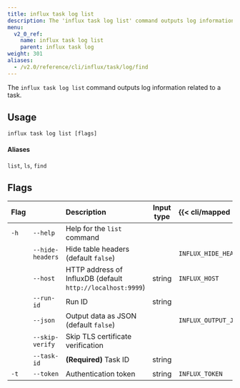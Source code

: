 ```yaml
---
title: influx task log list
description: The 'influx task log list' command outputs log information related to a task.
menu:
  v2_0_ref:
    name: influx task log list
    parent: influx task log
weight: 301
aliases:
  - /v2.0/reference/cli/influx/task/log/find
---
```


The `influx task log list` command outputs log information related to a task.

## Usage
```
influx task log list [flags]
```

#### Aliases
`list`, `ls`, `find`

## Flags
| Flag |                  | Description                                                | Input type  | {{< cli/mapped >}}    |
|:---- |:---              |:-----------                                                |:----------: |:------------------    |
| `-h` | `--help`         | Help for the `list` command                                |             |                       |
|      | `--hide-headers` | Hide table headers (default `false`)                       |             | `INFLUX_HIDE_HEADERS` |
|      | `--host`         | HTTP address of InfluxDB (default `http://localhost:9999`) | string      | `INFLUX_HOST`         |
|      | `--run-id`       | Run ID                                                     | string      |                       |
|      | `--json`         | Output data as JSON (default `false`)                      |             | `INFLUX_OUTPUT_JSON`  |
|      | `--skip-verify`  | Skip TLS certificate verification                          |             |                       |
|      | `--task-id`      | **(Required)** Task ID                                     | string      |                       |
| `-t` | `--token`        | Authentication token                                       | string      | `INFLUX_TOKEN`        |

